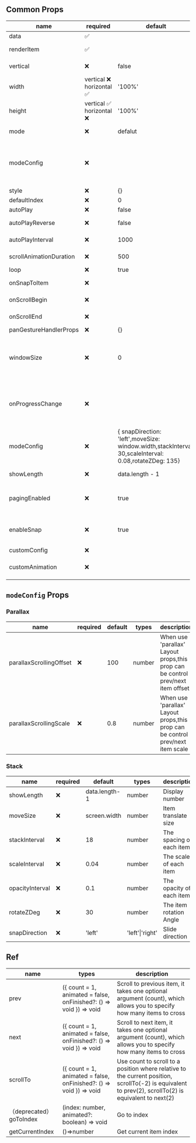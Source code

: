 ## Common Props

| name                   | required                  | default                                                                                               | types                                                                                                                    | description                                                                                                                    |
| ---------------------- | ------------------------- | ----------------------------------------------------------------------------------------------------- | ------------------------------------------------------------------------------------------------------------------------ | ------------------------------------------------------------------------------------------------------------------------------ |
| data                   | ✅                        |                                                                                                       | T[]                                                                                                                      | Carousel items data set                                                                                                        |
| renderItem             | ✅                        |                                                                                                       | (info: { data: T, index: number, animationValue: SharedValue\<number> }) => React.ReactElement                                                                              | Render carousel item                                                                                                           |
| vertical               | ❌                        | false                                                                                                 | boolean                                                                                                                  | Layout items vertically instead of horizontally                                                                                |
| width                  | vertical ❌ horizontal ✅ | '100%'                                                                                                | number \| undefined                                                                                                      | Specified carousel item width                                                                                                  |
| height                 | vertical ✅ horizontal ❌ | '100%'                                                                                                | number \| undefined                                                                                                      | Specified carousel item height                                                                                                 |
| mode                   | ❌                        | defalut                                                                                               | 'horizontal-stack'\|'vertical-stack'\|'parallax'                                                                         | Carousel Animated transitions                                                                                                  |
| modeConfig             | ❌                        |                                                                                                       |                                                                                                                          | Different modes correspond to different configurations. For details, see below[modeConfig](#`modeConfig` Props)                |
| style                  | ❌                        | {}                                                                                                    | ViewStyle                                                                                                                | Carousel container style                                                                                                       |
| defaultIndex           | ❌                        | 0                                                                                                     | number                                                                                                                   | Default index                                                                                                                  |
| autoPlay               | ❌                        | false                                                                                                 | boolean                                                                                                                  | Auto play                                                                                                                      |
| autoPlayReverse        | ❌                        | false                                                                                                 | boolean                                                                                                                  | Auto play reverse playback                                                                                                     |
| autoPlayInterval       | ❌                        | 1000                                                                                                  | number                                                                                                         | Auto play playback interval                                                                                                    |
| scrollAnimationDuration       | ❌                        | 500                                                                                                  | number                                                                                                         | Time a scroll animation takes to finish                                                                                                    |
| loop                   | ❌                        | true                                                                                                  | boolean                                                                                                                  | Carousel loop playback                                                                                                         |
| onSnapToItem           | ❌                        |                                                                                                       | (index: number) => void                                                                                                  | Callback fired when navigating to an item                                                                                      |
| onScrollBegin          | ❌                        |                                                                                                       | () => void                                                                                                               | Callback fired when scroll begin                                                                                               |
| onScrollEnd            | ❌                        |                                                                                                       | (previous: number, current: number) => void                                                                              | Callback fired when scroll end                                                                                                 |
| panGestureHandlerProps | ❌                        | {}                                                                                                    | Omit<Partial\<PanGestureHandlerProps\>,'onHandlerStateChange'>                                                           | PanGestureHandler props                                                                                                        |
| windowSize             | ❌                        | 0                                                                                                     | number                                                                                                                   | The maximum number of items that can respond to pan gesture events, `0` means all items will respond to pan gesture events     |
| onProgressChange       | ❌                        |                                                                                                       | onProgressChange?: (offsetProgress: number,absoluteProgress: number) => void                                             | On progress change. `offsetProgress`:Total of offset distance (0 390 780 ...); `absoluteProgress`:Convert to index (0 1 2 ...) |
| modeConfig             | ❌                        | { snapDirection: 'left',moveSize: window.width,stackInterval: 30,scaleInterval: 0.08,rotateZDeg: 135} | {moveSize?: number;stackInterval?: number;scaleInterval?: number;rotateZDeg?: number;snapDirection?: 'left' \| 'right';} | Stack layout animation style                                                                                                   |
| showLength             | ❌                        | data.length - 1                                                                                       | number                                                                                                                   | The maximum number of items will show in stack                                                                                 |
| pagingEnabled          | ❌                        | true                                                                                                  | boolean                                                                                                                  | When true, the scroll view stops on multiples of the scroll view's size when scrolling                                         |
| enableSnap             | ❌                        | true                                                                                                  | boolean                                                                                                                  | If enabled, releasing the touch will scroll to the nearest item, valid when pagingEnabled=false                                |
| customConfig           | ❌                        |                                                                                                       | () => {type?: 'negative' \| 'positive';viewCount?: number;}                                                              | Custom carousel config                                                                                                         |
| customAnimation        | ❌                        |                                                                                                       | (value: number) => Animated.AnimatedStyleProp<ViewStyle>                                                                 | Custom animations. For details, see below[custom animation](./custom-animation.md)                                                                                                             |

## `modeConfig` Props

### Parallax

| name                    | required | default | types  | description                                                                     |
| ----------------------- | -------- | ------- | ------ | ------------------------------------------------------------------------------- |
| parallaxScrollingOffset | ❌       | 100     | number | When use 'parallax' Layout props,this prop can be control prev/next item offset |
| parallaxScrollingScale  | ❌       | 0.8     | number | When use 'parallax' Layout props,this prop can be control prev/next item scale  |

### Stack

| name            | required | default       | types           | description              |
| --------------- | -------- | ------------- | --------------- | ------------------------ |
| showLength      | ❌       | data.length-1 | number          | Display number           |
| moveSize        | ❌       | screen.width  | number          | Item translate size      |
| stackInterval   | ❌       | 18            | number          | The spacing of each item |
| scaleInterval   | ❌       | 0.04          | number          | The scale of each item   |
| opacityInterval | ❌       | 0.1           | number          | The opacity of each item |
| rotateZDeg      | ❌       | 30            | number          | The item rotation Angle  |
| snapDirection   | ❌       | 'left'        | 'left'\|'right' | Slide direction          |

## Ref

| name            | types                                       | description            |
| --------------- | ------------------------------------------- | ---------------------- |
| prev            | ({ count = 1, animated = false, onFinished?: () => void }) => void                      | Scroll to previous item, it takes one optional argument (count), which allows you to specify how many items to cross      |
| next            | ({ count = 1, animated = false, onFinished?: () => void }) => void                      | Scroll to next item, it takes one optional argument (count), which allows you to specify how many items to cross      |
| scrollTo        | ({ count = 1, animated = false, onFinished?: () => void }) => void | Use count to scroll to a position where relative to the current position, scrollTo(-2) is equivalent to prev(2), scrollTo(2) is equivalent to next(2)            |
| （deprecated）goToIndex       | (index: number, animated?: boolean) => void | Go to index            |
| getCurrentIndex | ()=>number                                  | Get current item index |
